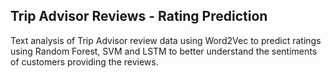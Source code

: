 ## Trip Advisor Reviews - Rating Prediction

Text analysis of Trip Advisor review data using Word2Vec to predict ratings using Random Forest, SVM and LSTM to better understand the sentiments of customers providing the reviews. 


